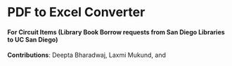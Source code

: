# PDF to Excel Converter
#### For Circuit Items (Library Book Borrow requests from San Diego Libraries to UC San Diego)


**Contributions**: Deepta Bharadwaj, Laxmi Mukund, and 
